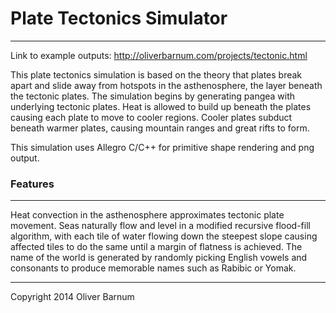 # Plate Tectonics Simulator
---------------------------

Link to example outputs: http://oliverbarnum.com/projects/tectonic.html

This plate tectonics simulation is based on the theory that plates break apart and slide away 
from hotspots in the asthenosphere, the layer beneath the tectonic plates. The simulation begins
by generating pangea with underlying tectonic plates. Heat is allowed to build up beneath the plates causing
each plate to move to cooler regions. Cooler plates subduct beneath warmer plates, causing mountain ranges
and great rifts to form.

This simulation uses Allegro C/C++ for primitive shape rendering and png output. 

### Features
------------
Heat convection in the asthenosphere approximates tectonic plate movement.
Seas naturally flow and level in a modified recursive flood-fill algorithm, with each tile of water 
flowing down the steepest slope causing affected tiles to do the same until a margin of flatness is achieved.
The name of the world is generated by randomly picking English vowels and consonants to produce memorable 
names such as Rabibic or Yomak.

----------------------------
Copyright 2014 Oliver Barnum
